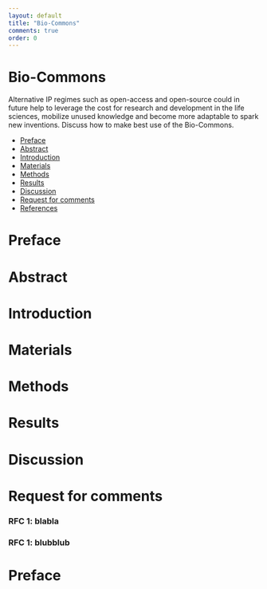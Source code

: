 ```yaml
---
layout: default
title: "Bio-Commons"
comments: true
order: 0
---
```

<div class="jumbotron">
	<div class="container">
	<h1><i class="fa fa-university"></i> 	Bio-Commons</h1>
    <p>
Alternative IP regimes such as open-access and open-source could in future help to leverage the cost for research and development in the life sciences, mobilize unused knowledge and become more adaptable to spark new inventions. Discuss how to make best use of the Bio-Commons.
    </p>
	</div>
</div>

* [Preface](#Abstract)
* [Abstract](#Abstract)
* [Introduction](#Abstract)
* [Materials](#Abstract)
* [Methods](#Abstract)
* [Results](#Abstract)
* [Discussion](#Abstract)
* [Request for comments](#Abstract)
* [References](#Abstract)
# <a name="Preface"></a>Preface 
# <a name="Abstract"></a>Abstract 
# <a name="Introduction"></a>Introduction 
# <a name="Materials"></a>Materials 
# <a name="Methods"></a>Methods 
# <a name="Results"></a>Results 
# <a name="Discussion"></a>Discussion 
# <a name="Request for comments"></a>Request for comments 
### RFC 1: blabla
### RFC 1: blubblub
# <a name="References"></a>Preface 
